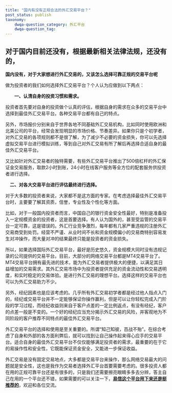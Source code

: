 ```yaml
---
title: "国内有没有正规合法的外汇交易平台？"
post_status: publish
taxonomy:
    dwqa-question_category: 外汇平台
    dwqa-question_tag:
---
```


## 对于国内目前还没有，根据最新相关法律法规，还没有的，

**国内没有，对于大家想进行外汇交易的，又该怎么选择可靠正规的交易平台呢**

做为投资者的我们如何选择外汇交易平台？个人认为应做到以下两点：

　　**一、认清自身的投资习惯和需求。**

投资者首先要对自身的投资做个认真的评估，根据自身的需求在众多的交易平台中选择到最佳外汇交易平台。各种交易平台都有自己的特点。

另外，市场报价分别来自于世界各地不同基础外汇交易机构，比如同时使用欧洲和北美公司的平台，经常会发现明显的市场价格、节奏差异。如果你只是个初学者，对外汇交易的各项规则都不是很了解，为了减少不必要的资金损失，你可以先选择虚拟交易平台进行模拟训练，等到自己对外汇交易有所了解后再选择合适自身的最佳外汇交易平台。

又比如针对外汇交易者的独特需要，有些外汇交易平台推出了500倍杠杆的外汇保证金交易服务，取款2小时到账，24小时在线客户服务等全方位的配套服务供投资者进行选择。

　**二、对各大交易平台进行评估最终进行选择。**

对于大多数的投资者来说，大家都不是这方面的专家。在考虑选择最佳外汇交易平台时，主要要了解其资质，信誉，专业性及个性化等方面。

比如，对于一般国内投资者而言，中国自己的银行资金安全性最好，特别是准备投入一定规模资金的投资者，这是首要选择。有人认为国外的，甚至受监管的交易平台一定可靠，这是错误的。外汇行业竞争激烈，每年都有几家严重违规的注册外汇交易商受到处罚。经营不严谨、从业时间不长和资金规模偏小的交易商特别容易发生对冲操作，而大量对冲的结果最终只能是投资者的资金损失。

所以，如果选择国际外汇交易平台，最好是历史悠久，资金规模大同时没有违规记录的公司提供的交易平台。目前，大部分的网络交易平台都是MT4交易平台了。MT4交易平台拥有最先进的技术，能为外汇交易者提供极大的便捷，以满足其日益增加的交易需求。其外汇交易市场中为投资者提供充足的资金流动性和交易透明度，和实时稳定的交易体验。是进行外汇交易的理想平台。选择这样的交易平台也可以为外汇交易助力不少。

另外，经纪因素也是应该考虑的。几乎所有外汇交易初学者都是经过他人指点入门的，经纪或交易平台并不一定能够保证你操作赢利，但是可以让你轻松完成入门阶段的学习过程，而经纪收益则来自于客户点差的一定比例返点，有没有经纪，客户的点差一般是不变的。一个好的经纪应当充分揭示外汇交易的风险，并客观地为不同阶段的客户推荐不同特点的最佳外汇交易平台。

外汇交易平台的选择和使用是至关重要的。所谓“知己知彼，百战不殆”。在综合考虑了自身和外部的各方面利弊后，就可以找到让自己操作起来得心应手的交易平台。适合自身的最佳外汇交易平台不仅仅能够满足投资者的需求，最重要的在于它的易操作性和安全性，它既能保证资金安全，又能进一步保证收益。

外汇交易是没有固定交易地点，大多都是交易平台来操作，那么网络交易最大的问题就是安全性，这也是我作为交易者选择外汇平台首要需要考虑的。很多投资人都在用的正规可靠平台还是有很多的，只是我们还需要擦亮眼睛多多去分辨，答主自己在用的一个平台还不错，如果需要的可以关注一下，**[易信这个平台用下来还是挺推荐的](https://record.partners.easymarkets.com/_G2pd0cZvihFv9h9lFfONj2Nd7ZgqdRLk/1/)**，欢迎和各位交流。
